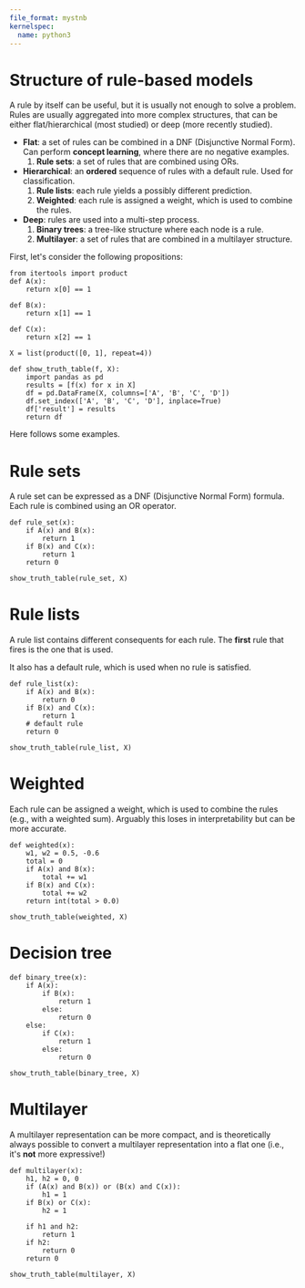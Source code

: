 ```yaml
---
file_format: mystnb
kernelspec:
  name: python3
---
```


# Structure of rule-based models

A rule by itself can be useful, but it is usually not enough to solve a problem. Rules are usually aggregated into more
complex structures, that can be either flat/hierarchical (most studied) or deep (more recently studied).

- **Flat**: a set of rules can be combined in a DNF (Disjunctive Normal Form). Can perform **concept learning**, where there are no negative examples.
    1. **Rule sets**: a set of rules that are combined using ORs. 
- **Hierarchical**: an **ordered** sequence of rules with a default rule. Used for classification.
    1. **Rule lists**: each rule yields a possibly different prediction.
    2. **Weighted**: each rule is assigned a weight, which is used to combine the rules.
- **Deep**: rules are used into a multi-step process.
    1. **Binary trees**: a tree-like structure where each node is a rule.
    2. **Multilayer**: a set of rules that are combined in a multilayer structure.


First, let's consider the following propositions:

```{code-cell} python
from itertools import product
def A(x):
    return x[0] == 1

def B(x):
    return x[1] == 1

def C(x):
    return x[2] == 1
    
X = list(product([0, 1], repeat=4))

def show_truth_table(f, X):
    import pandas as pd
    results = [f(x) for x in X]
    df = pd.DataFrame(X, columns=['A', 'B', 'C', 'D'])
    df.set_index(['A', 'B', 'C', 'D'], inplace=True)
    df['result'] = results
    return df
```


Here follows some examples.

# Rule sets 
A rule set can be expressed as a DNF (Disjunctive Normal Form) formula. Each rule is combined using an OR operator.

```{code-cell} python
def rule_set(x):
    if A(x) and B(x):
        return 1
    if B(x) and C(x):
        return 1
    return 0

show_truth_table(rule_set, X)
```

# Rule lists
A rule list contains different consequents for each rule. The **first** rule that fires is the one that is used. 

It also has a default rule, which is used when no rule is satisfied.

```{code-cell} python
def rule_list(x):
    if A(x) and B(x):
        return 0
    if B(x) and C(x):
        return 1
    # default rule
    return 0

show_truth_table(rule_list, X)
```

# Weighted

Each rule can be assigned a weight, which is used to combine the rules (e.g., with a weighted sum). Arguably this loses in interpretability but can be more accurate.

```{code-cell} python
def weighted(x):
    w1, w2 = 0.5, -0.6
    total = 0
    if A(x) and B(x):
        total += w1
    if B(x) and C(x):
        total += w2
    return int(total > 0.0)

show_truth_table(weighted, X)
```

# Decision tree

```{code-cell} python
def binary_tree(x):
    if A(x):
        if B(x):
            return 1
        else:
            return 0
    else:
        if C(x):
            return 1
        else:
            return 0

show_truth_table(binary_tree, X)
```

# Multilayer

A multilayer representation can be more compact, and is theoretically always possible to convert a multilayer representation into a flat one (i.e., it's **not** more expressive!)


```{code-cell} python
def multilayer(x):
    h1, h2 = 0, 0
    if (A(x) and B(x)) or (B(x) and C(x)):
        h1 = 1
    if B(x) or C(x):
        h2 = 1
        
    if h1 and h2:
        return 1
    if h2:
        return 0
    return 0

show_truth_table(multilayer, X)
```